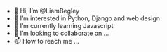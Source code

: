 - 👋 Hi, I’m @LiamBegley
- 👀 I’m interested in Python, Django and web design
- 🌱 I’m currently learning Javascript
- 💞️ I’m looking to collaborate on ...
- 📫 How to reach me ...

<!---
LiamBegley/LiamBegley is a ✨ special ✨ repository because its `README.md` (this file) appears on your GitHub profile.
You can click the Preview link to take a look at your changes.
--->
